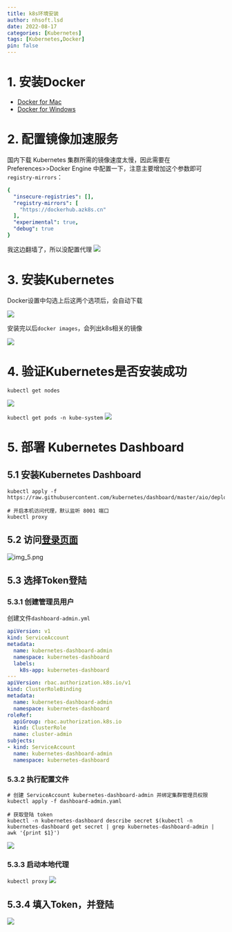 ```yaml
---
title: k8s环境安装
author: nhsoft.lsd
date: 2022-08-17
categories: [Kubernetes]
tags: [Kubernetes,Docker]
pin: false
---
```


# 1. 安装Docker
* [Docker for Mac](https://docs.docker.com/desktop/install/mac-install/)
* [Docker for Windows](https://docs.docker.com/desktop/install/windows-install/)

# 2. 配置镜像加速服务
国内下载 Kubernetes 集群所需的镜像速度太慢，因此需要在 Preferences>>Docker Engine 中配置一下，注意主要增加这个参数即可`registry-mirrors`：
```yaml
{
  "insecure-registries": [],
  "registry-mirrors": [
    "https://dockerhub.azk8s.cn"
  ],
  "experimental": true,
  "debug": true
}
```
我这边翻墙了，所以没配置代理
![](../assets/img/nhsoft_lsd/2022-08-19-img.png)

# 3. 安装Kubernetes
Docker设置中勾选上后这两个选项后，会自动下载

![](../assets/img/nhsoft_lsd/2022-08-19-img_1.png)

安装完以后`docker images`，会列出k8s相关的镜像

![](../assets/img/nhsoft_lsd/2022-08-19-img_2.png)

# 4. 验证Kubernetes是否安装成功
`kubectl get nodes`

![](../assets/img/nhsoft_lsd/2022-08-19-img_3.png)

`kubectl get pods -n kube-system`
![](../assets/img/nhsoft_lsd/2022-08-19-img_4.png)

# 5. 部署 Kubernetes Dashboard
## 5.1 安装Kubernetes Dashboard
```shell
kubectl apply -f https://raw.githubusercontent.com/kubernetes/dashboard/master/aio/deploy/recommended.yaml

# 开启本机访问代理，默认监听 8001 端口
kubectl proxy
```
## 5.2 访问[登录页面](http://localhost:8001/api/v1/namespaces/kubernetes-dashboard/services/https:kubernetes-dashboard:/proxy/)
![img_5.png](../assets/img/nhsoft_lsd/2022-08-19-img_5.png)

## 5.3 选择Token登陆

### 5.3.1 创建管理员用户
创建文件`dashboard-admin.yml`
```yaml
apiVersion: v1
kind: ServiceAccount
metadata:
  name: kubernetes-dashboard-admin
  namespace: kubernetes-dashboard
  labels:
    k8s-app: kubernetes-dashboard
---
apiVersion: rbac.authorization.k8s.io/v1
kind: ClusterRoleBinding
metadata:
  name: kubernetes-dashboard-admin
  namespace: kubernetes-dashboard
roleRef:
  apiGroup: rbac.authorization.k8s.io
  kind: ClusterRole
  name: cluster-admin
subjects:
- kind: ServiceAccount
  name: kubernetes-dashboard-admin
  namespace: kubernetes-dashboard
```

### 5.3.2 执行配置文件
```shell
# 创建 ServiceAccount kubernetes-dashboard-admin 并绑定集群管理员权限
kubectl apply -f dashboard-admin.yaml

# 获取登陆 token
kubectl -n kubernetes-dashboard describe secret $(kubectl -n kubernetes-dashboard get secret | grep kubernetes-dashboard-admin | awk '{print $1}')
```
![](../assets/img/nhsoft_lsd/2022-08-19-img_6.png)

### 5.3.3 启动本地代理
`kubectl proxy`
![](../assets/img/nhsoft_lsd/2022-08-19-img_8.png)

## 5.3.4 填入Token，并登陆
![](../assets/img/nhsoft_lsd/2022-08-19-img_7.png)
